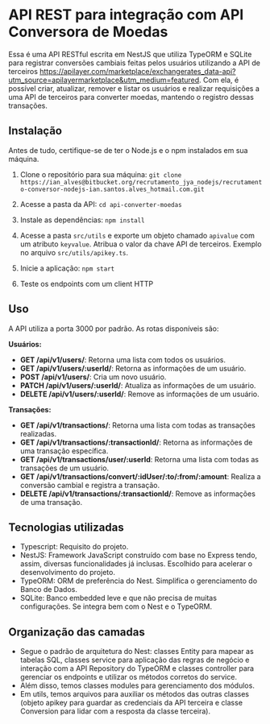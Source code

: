 # API REST para integração com API Conversora de Moedas

Essa é uma API RESTful escrita em NestJS que utiliza TypeORM e SQLite para registrar conversões cambiais feitas pelos usuários utilizando a API de terceiros https://apilayer.com/marketplace/exchangerates_data-api?utm_source=apilayermarketplace&utm_medium=featured. Com ela, é possível criar, atualizar, remover e listar os usuários e realizar requisições a uma API de terceiros para converter moedas, mantendo o registro dessas transações.

## Instalação

Antes de tudo, certifique-se de ter o Node.js e o npm instalados em sua máquina.

1. Clone o repositório para sua máquina:
`git clone https://ian_alves@bitbucket.org/recrutamento_jya_nodejs/recrutamento-conversor-nodejs-ian.santos.alves_hotmail.com.git `

2. Acesse a pasta da API:
`cd api-converter-moedas`

3. Instale as dependências:
`npm install`

4. Acesse a pasta `src/utils` e exporte um objeto chamado `apivalue` com um atributo `keyvalue`. Atribua o valor da chave API de terceiros. Exemplo no arquivo `src/utils/apikey.ts`.  

5. Inicie a aplicação:
`npm start`

6. Teste os endpoints com um client HTTP

## Uso

A API utiliza a porta 3000 por padrão. As rotas disponíveis são:

**Usuários:**

- **GET /api/v1/users/**: Retorna uma lista com todos os usuários.
- **GET /api/v1/users/:userId/**: Retorna as informações de um usuário.
- **POST /api/v1/users/**: Cria um novo usuário.
- **PATCH /api/v1/users/:userId/**: Atualiza as informações de um usuário.
- **DELETE /api/v1/users/:userId/**: Remove as informações de um usuário.

**Transações:**

- **GET /api/v1/transactions/**: Retorna uma lista com todas as transações realizadas.
- **GET /api/v1/transactions/:transactionId/**: Retorna as informações de uma transação específica.
- **GET /api/v1/transactions/user/:userId**: Retorna uma lista com todas as transações de um usuário.
- **GET /api/v1/transactions/convert/:idUser/:to/:from/:amount**: Realiza a conversão cambial e registra a transação.
- **DELETE /api/v1/transactions/:transactionId/**: Remove as informações de uma transação.

## Tecnologias utilizadas

- Typescript: Requisito do projeto.
- NestJS: Framework JavaScript construído com base no Express tendo, assim, diversas funcionalidades já inclusas. Escolhido para acelerar o desenvolvimento do projeto.
- TypeORM: ORM de preferência do Nest. Simplifica o gerenciamento do Banco de Dados.
- SQLite: Banco embedded leve e que não precisa de muitas configurações. Se integra bem com o Nest e o TypeORM.

## Organização das camadas

- Segue o padrão de arquitetura do Nest: classes Entity para mapear as tabelas SQL, classes service para aplicação das regras de negócio e interação com a API Repository do TypeORM e classes controller para gerenciar os endpoints e utilizar os métodos corretos do service. 
- Além disso, temos classes modules para gerenciamento dos módulos.
- Em utils, temos arquivos para auxiliar os métodos das outras classes (objeto apikey para guardar as credenciais da API terceira e classe Conversion para lidar com a resposta da classe terceira).